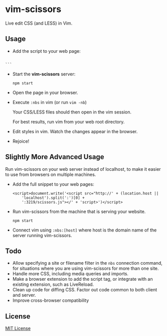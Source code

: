 # vim-scissors

Live edit CSS (and LESS) in Vim.

## Usage

- Add the script to your web page:

    ```
<script src="http://localhost:3219/scissors.js"></script>
    ```

- Start the **vim-scissors** server:

    `npm start`

- Open the page in your browser.

- Execute `:nbs` in vim (or run `vim -nb`)

  Your CSS/LESS files should then open in the vim session.

  For best results, run vim from your web root directory.

- Edit styles in vim. Watch the changes appear in the browser.

- Rejoice!

## Slightly More Advanced Usage 

Run vim-scissors on your web server instead of localhost, to make it easier to
use from browsers on multiple machines.

- Add the full snippet to your web pages:

	```
	<script>document.write('<script src="http://' + (location.host ||
		'localhost').split(':')[0] +
		':3219/scissors.js"></' + 'script>')</script>
	```

- Run vim-scissors from the machine that is serving your website.

    `npm start`

- Connect vim using `:nbs:[host]` where host is the domain name of the server
  running vim-scissors.

## Todo

- Allow specifying a site or filename filter in the `nbs` connection command,
  for situations where you are using vim-scissors for more than one site.
- Handle more CSS, including media queries and imports.
- Make a browser extension to add the script tag, or integrate with an existing
  extension, such as LiveReload.
- Clean up code for diffing CSS. Factor out code common to both client and
  server.
- Improve cross-browser compatibility

## License

[MIT License](http://cel.mit-license.org/)
